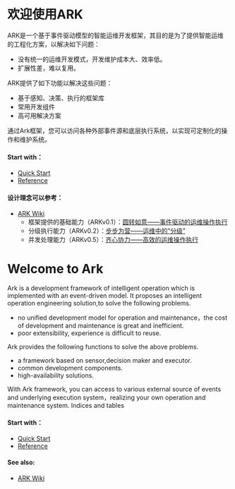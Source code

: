 
# 欢迎使用ARK

ARK是一个基于事件驱动模型的智能运维开发框架，其目的是为了提供智能运维的工程化方案，以解决如下问题：

* 没有统一的运维开发模式，开发维护成本大、效率低。
* 扩展性差，难以复用。

ARK提供了如下功能以解决这些问题：

* 基于感知、决策、执行的框架库
* 常用开发组件
* 高可用解决方案

通过Ark框架，您可以访问各种外部事件源和底层执行系统，以实现可定制化的操作和维护系统。

#### Start with：
* [Quick Start](./QUICK.md)
* [Reference](http://aiops.baidu.com/ark/ark.html)

#### 设计理念可以参考：
* [ARK Wiki](https://github.com/baidu/ARK/wiki)
  * 框架提供的基础能力（ARKv0.1）：[圆转如意——事件驱动的运维操作执行](https://github.com/baidu/ARK/wiki/%E5%9C%86%E8%BD%AC%E5%A6%82%E6%84%8F%E2%80%94%E2%80%94%E4%BA%8B%E4%BB%B6%E9%A9%B1%E5%8A%A8%E7%9A%84%E8%BF%90%E7%BB%B4%E6%93%8D%E4%BD%9C%E6%89%A7%E8%A1%8C)
  * 分级执行能力（ARKv0.2）：[步步为营——运维中的“分级”](https://github.com/baidu/ARK/wiki/%E6%AD%A5%E6%AD%A5%E4%B8%BA%E8%90%A5%E2%80%94%E2%80%94%E8%BF%90%E7%BB%B4%E4%B8%AD%E7%9A%84%E2%80%9C%E5%88%86%E7%BA%A7%E2%80%9D)
  * 并发处理能力（ARKv0.5）：[齐心协力——高效的运维操作执行](https://github.com/baidu/ARK/wiki/%E9%BD%90%E5%BF%83%E5%8D%8F%E5%8A%9B%E2%80%94%E2%80%94%E9%AB%98%E6%95%88%E7%9A%84%E8%BF%90%E7%BB%B4%E6%93%8D%E4%BD%9C%E6%89%A7%E8%A1%8C)


# Welcome to Ark


Ark is a development framework of intelligent operation which is implemented with an event-driven model. It proposes an intelligent operation engineering solution,to solve the following problems.

* no unified development model for operation and maintenance，the cost of development and maintenance is great and inefficient.
* poor extensibility, experience is difficult to reuse.

Ark provides the following functions to solve the above problems.

* a framework based on sensor,decision maker and executor.
* common development components.
* high-availability solutions.

With Ark framework, you can access to various external source of events and underlying execution system，realizing your own operation and maintenance system.
Indices and tables

#### Start with：
* [Quick Start](./QUICK.md)
* [Reference](http://aiops.baidu.com/ark/ark.html)

#### See also:
* [ARK Wiki](https://github.com/baidu/ARK/wiki)

